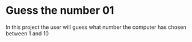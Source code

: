 # Guess the number 01
 In this project the user will guess what number the computer has chosen between 1 and 10

